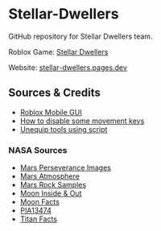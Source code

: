 # Stellar-Dwellers

GitHub repository for Stellar Dwellers team.

Roblox Game: [Stellar Dwellers](https://www.roblox.com/games/14912261925/Stellar-Dwellers)

Website: [stellar-dwellers.pages.dev](https://stellar-dwellers.pages.dev/)


## Sources & Credits

- [Roblox Mobile GUI](https://www.roblox.com/library/269649577/Mobile-GUI?id=269649577)
- [How to disable some movement keys](https://devforum.roblox.com/t/how-to-remove-the-w-and-s-key-movement-because-id-like-to-make-a-2d-game/1325611/5)
- [Unequip tools using script](https://devforum.roblox.com/t/cant-unequip-tool-through-script/1803536/5)

### NASA Sources

- [Mars Perseverance Images](https://mars.nasa.gov/mars2020/multimedia/raw-images/)
- [Mars Atmosphere](https://mars.nasa.gov/#red_planet/3)
- [Mars Rock Samples](https://mars.nasa.gov/mars-rock-samples/)
- [Moon Inside & Out](https://moon.nasa.gov/inside-and-out/composition/water-and-ices/)
- [Moon Facts](https://science.nasa.gov/moon/facts/)
- [PIA13474](https://images.nasa.gov/details/PIA13474)
- [Titan Facts](https://science.nasa.gov/saturn/moons/titan/facts/)
